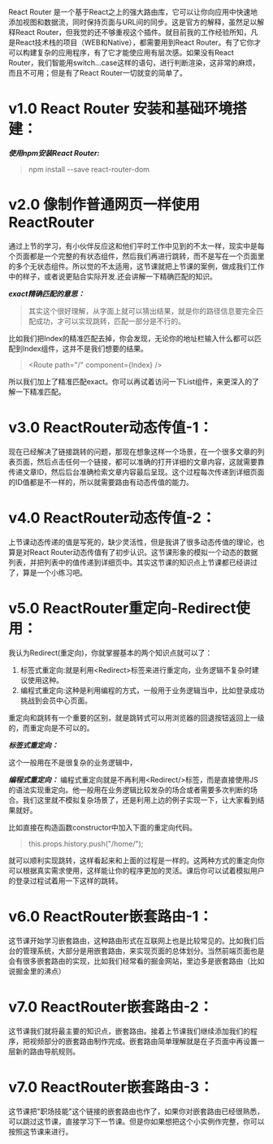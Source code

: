 React Router 是一个基于React之上的强大路由库，它可以让你向应用中快速地添加视图和数据流，同时保持页面与URL间的同步。这是官方的解释，虽然足以解释React Router，但我觉的还不够重视这个插件。就目前我的工作经验所知，凡是React技术栈的项目（WEB和Native），都需要用到React Router。有了它你才可以构建复杂的应用程序，有了它才能使应用有层次感。如果没有React Router，我们智能用switch...case这样的语句，进行判断渲染，这非常的麻烦，而且不可用；但是有了React Router一切就变的简单了。

# v1.0 React Router 安装和基础环境搭建：

***使用npm安装React Router:***
> npm install --save react-router-dom

# v2.0 像制作普通网页一样使用ReactRouter
通过上节的学习，有小伙伴反应这和他们平时工作中见到的不太一样，现实中是每个页面都是一个完整的有状态组件，然后我们再进行跳转，而不是写在一个页面里的多个无状态组件。所以觉的不太适用，这节课就把上节课的案例，做成我们工作中的样子，或者说更贴合实际开发.还会讲解一下精确匹配的知识。

***exact精确匹配的意思：***
> 其实这个很好理解，从字面上就可以猜出结果，就是你的路径信息要完全匹配成功，才可以实现跳转，匹配一部分是不行的。

比如我们把Index的精准匹配去掉，你会发现，无论你的地址栏输入什么都可以匹配到Index组件，这并不是我们想要的结果。
> \<Route path="/" component={Index} \/\>


所以我们加上了精准匹配exact。你可以再试着访问一下List组件，来更深入的了解一下精准匹配。


# v3.0 ReactRouter动态传值-1：

现在已经解决了链接跳转的问题，那现在想象这样一个场景，在一个很多文章的列表页面，然后点击任何一个链接，都可以准确的打开详细的文章内容，这就需要靠传递文章ID，然后后台准确检索文章内容最后呈现。这个过程每次传递到详细页面的ID值都是不一样的，所以就需要路由有动态传值的能力。


# v4.0 ReactRouter动态传值-2：

上节课动态传递的值是写死的，缺少灵活性，但是我讲了很多动态传值的理论，也算是对React Router动态传值有了初步认识。这节课形象的模拟一个动态的数据列表，并把列表中的值传递到详细页中。其实这节课的知识点上节课都已经讲过了，算是一个小练习吧。

# v5.0 ReactRouter重定向-Redirect使用：

我认为Redirect(重定向)，你就掌握基本的两个知识点就可以了：

1. 标签式重定向:就是利用\<Redirect\>标签来进行重定向，业务逻辑不复杂时建议使用这种。
2. 编程式重定向:这种是利用编程的方式，一般用于业务逻辑当中，比如登录成功挑战到会员中心页面。

重定向和跳转有一个重要的区别，就是跳转式可以用浏览器的回退按钮返回上一级的，而重定向是不可以的。

***标签式重定向：***

这个一般用在不是很复杂的业务逻辑中，


***编程式重定向：***
编程式重定向就是不再利用\<Redirect\/\>标签，而是直接使用JS的语法实现重定向。他一般用在业务逻辑比较发杂的场合或者需要多次判断的场合。我们这里就不模拟复杂场景了，还是利用上边的例子实现一下，让大家看到结果就好。

比如直接在构造函数constructor中加入下面的重定向代码。
>  this.props.history.push("/home/");  


就可以顺利实现跳转，这样看起来和上面的过程是一样的。这两种方式的重定向你可以根据真实需求使用，这样能让你的程序更加的灵活。课后你可以试着模拟用户的登录过程试着用一下这样的跳转。


# v6.0 ReactRouter嵌套路由-1：

这节课开始学习嵌套路由，这种路由形式在互联网上也是比较常见的。比如我们后台的管理系统，大部分是用嵌套路由，来实现页面的总体划分。当然前端页面也是会有很多嵌套路由的实现，比如我们经常看的掘金网站，里边多是嵌套路由（比如说掘金里的沸点）

# v7.0 ReactRouter嵌套路由-2：

这节课我们就将最主要的知识点，嵌套路由。接着上节课我们继续添加我们的程序，把视频部分的嵌套路由制作完成。嵌套路由简单理解就是在子页面中再设置一层新的路由导航规则。

# v7.0 ReactRouter嵌套路由-3：


这节课把"职场技能"这个链接的嵌套路由也作了，如果你对嵌套路由已经很熟悉，可以跳过这节课，直接学习下一节课。但是你如果想把这个小实例作完整，你可以按照这节课来进行。